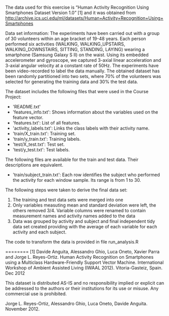 The data used for this exercise is “Human Activity Recognition Using Smartphones Dataset
Version 1.0” [1] and it was obtained from http://archive.ics.uci.edu/ml/datasets/Human+Activity+Recognition+Using+Smartphones 

Data set information:
The experiments have been carried out with a group of 30 volunteers within an age bracket
of 19-48 years. Each person performed six activities (WALKING, WALKING_UPSTAIRS,  WALKING_DOWNSTAIRS, SITTING, STANDING, LAYING) wearing a smartphone (Samsung Galaxy S II) on the waist. Using its embedded accelerometer and gyroscope, we captured 3-axial linear acceleration and 3-axial angular velocity at a constant rate of 50Hz. The experiments have been video-recorded to label the data manually. The obtained dataset has been randomly partitioned into two sets, where 70% of the volunteers was selected for generating the training data and 30% the test data. 

The dataset includes the following files that were used in the Course Project:
- 'README.txt'
- 'features_info.txt': Shows information about the variables used on the feature vector.
- 'features.txt': List of all features.
- 'activity_labels.txt': Links the class labels with their activity name.
- 'train/X_train.txt': Training set.
- 'train/y_train.txt': Training labels.
- 'test/X_test.txt': Test set.
- 'test/y_test.txt': Test labels.

The following files are available for the train and test data. Their descriptions are equivalent. 
- 'train/subject_train.txt': Each row identifies the subject who performed the activity for each
window sample. Its range is from 1 to 30. 

The following steps were taken to derive the final data set:
1.	The training and test data sets were merged into one
2.	Only variables measuting mean and standard deviation were left, the others removed
3/4.	Variable columns were renamed to contain measurement names and activity names added to the data
5.	Data was grouped by activity and subject and final independent tidy data set created providing with the average of each variable for each activity and each subject.

The code to transform the data is provided in file run_analysis.R




========
[1] Davide Anguita, Alessandro Ghio, Luca Oneto, Xavier Parra and Jorge L. Reyes-Ortiz. Human Activity 
Recognition on Smartphones using a Multiclass Hardware-Friendly Support Vector Machine. International
Workshop of Ambient Assisted Living (IWAAL 2012). Vitoria-Gasteiz, Spain. Dec 2012

This dataset is distributed AS-IS and no responsibility implied or explicit can be addressed to the
authors or their institutions for its use or misuse. Any commercial use is prohibited.

Jorge L. Reyes-Ortiz, Alessandro Ghio, Luca Oneto, Davide Anguita. November 2012.
